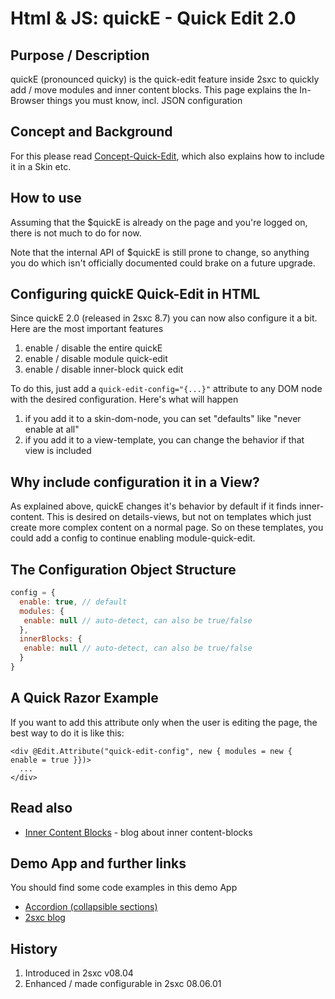 # Html & JS: quickE - Quick Edit 2.0

## Purpose / Description
quickE (pronounced quicky) is the quick-edit feature inside 2sxc to quickly add / move modules and inner content blocks.
This page explains the In-Browser things you must know, incl. JSON configuration

## Concept and Background
For this please read [Concept-Quick-Edit](Concept-Quick-Edit), which also explains how to include it in a Skin etc.

## How to use
Assuming that the $quickE is already on the page and you're logged on, there is not much to do for now. 

Note that the internal API of $quickE is still prone to change, so anything you do which isn't officially documented could brake on a future upgrade. 

## Configuring quickE Quick-Edit in HTML
Since quickE 2.0 (released in 2sxc 8.7) you can now also configure it a bit. Here are the most important features

1. enable / disable the entire quickE
1. enable / disable module quick-edit
1. enable / disable inner-block quick edit

To do this, just add a `quick-edit-config="{...}"` attribute to any DOM node with the desired configuration. Here's what will happen

1. if you add it to a skin-dom-node, you can set "defaults" like "never enable at all"
1. if you add it to a view-template, you can change the behavior if that view is included

## Why include configuration it in a View?
As explained above, quickE changes it's behavior by default if it finds inner-content. This is desired on details-views, but not on templates which just create more complex content on a normal page. So on these templates, you could add a config to continue enabling module-quick-edit.

## The Configuration Object Structure
```JavaScript
config = {
  enable: true, // default
  modules: {
   enable: null // auto-detect, can also be true/false
  },
  innerBlocks: {
   enable: null // auto-detect, can also be true/false
  }
}
```

## A Quick Razor Example
If you want to add this attribute only when the user is editing the page, the best way to do it is like this:
```razor
<div @Edit.Attribute("quick-edit-config", new { modules = new {  enable = true }})>
  ...
</div>
```

## Read also
* [Inner Content Blocks](http://2sxc.org/en/blog/post/designing-articles-with-inner-content-blocks-new-in-8-4-like-modules-inside-modules) - blog about inner content-blocks

## Demo App and further links
You should find some code examples in this demo App
* [Accordion (collapsible sections)](https://github.com/2sic/app-accordion-bootstrap3)
* [2sxc blog](http://2sxc.org/en/apps/app/dnn-blog-app-for-dnn-dotnetnuke)

## History
1. Introduced in 2sxc v08.04
2. Enhanced / made configurable in 2sxc 08.06.01

[somethingnotused]:innerlink